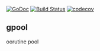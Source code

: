 [![GoDoc](https://godoc.org/github.com/thinkgos/gpool?status.svg)](https://godoc.org/github.com/thinkgos/gpool)
[![Build Status](https://travis-ci.org/thinkgos/gpool.svg?branch=master)](https://travis-ci.org/thinkgos/gpool)
[![codecov](https://codecov.io/gh/thinkgos/gpool/branch/master/graph/badge.svg)](https://codecov.io/gh/thinkgos/gpool)

## gpool
oorutine pool